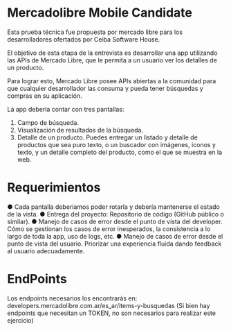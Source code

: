 # Mercadolibre Mobile Candidate

Esta prueba técnica fue propuesta por mercado libre para los desarrolladores ofertados por Ceiba Software House.

El objetivo de esta etapa de la entrevista es desarrollar una app utilizando las APIs de Mercado
Libre, que le permita a un usuario ver los detalles de un producto.

Para lograr esto, Mercado Libre posee APIs abiertas a la comunidad para que cualquier
desarrollador las consuma y pueda tener búsquedas y compras en su aplicación.

La app debería contar con tres pantallas:
1. Campo de búsqueda.
2. Visualización de resultados de la búsqueda.
3. Detalle de un producto.
Puedes entregar un listado y detalle de productos que sea puro texto, o un buscador con
imágenes, iconos y texto, y un detalle completo del producto, como el que se muestra en la
web.

# Requerimientos

● Cada pantalla deberíamos poder rotarla y debería mantenerse el estado de la vista.
● Entrega del proyecto:
Repositorio de código (GitHub público o similar).
● Manejo de casos de error desde el punto de vista del developer.
Cómo se gestionan los casos de error inesperados, la consistencia a lo largo de toda la
app, uso de logs, etc.
● Manejo de casos de error desde el punto de vista del usuario.
Priorizar una experiencia fluida dando feedback al usuario adecuadamente.

# EndPoints

Los endpoints necesarios los encontrarás en:
developers.mercadolibre.com.ar/es_ar/items-y-busquedas (Si bien hay endpoints que necesitan
un TOKEN, no son necesarios para realizar este ejercicio)
